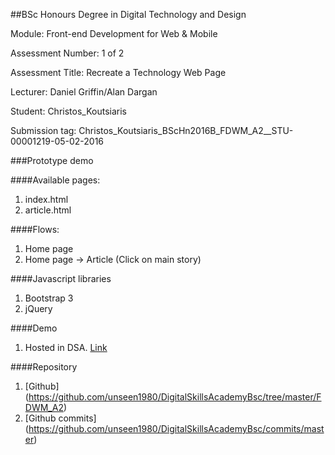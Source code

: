 ##BSc Honours Degree in Digital Technology and Design

Module: Front-end Development for Web & Mobile

Assessment Number: 1 of 2

Assessment Title: Recreate a Technology Web Page

Lecturer: Daniel Griffin/Alan Dargan 

Student: Christos_Koutsiaris

Submission tag: Christos_Koutsiaris_BScHn2016B_FDWM_A2__STU-00001219-05-02-2016

###Prototype demo

####Available pages:

1. index.html
2. article.html

####Flows:

1. Home page
2. Home page -> Article (Click on main story)

####Javascript libraries

1. Bootstrap 3
2. jQuery

####Demo

1. Hosted in DSA. [Link](http://site232.digitalskillsacademy.me/guardian)

####Repository

1. [Github] (https://github.com/unseen1980/DigitalSkillsAcademyBsc/tree/master/FDWM_A2)
2. [Github commits] (https://github.com/unseen1980/DigitalSkillsAcademyBsc/commits/master)




